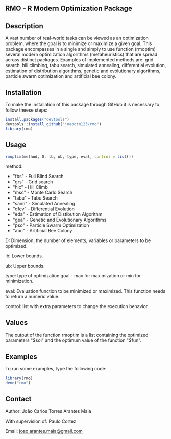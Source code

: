 ## RMO - R Modern Optimization Package

## Description

A vast number of real-world tasks can be viewed as an optimization problem, where the goal is to minimize or maximize a given goal. This package encompasses in a single and simply to use function (rmoptim) several modern optimization algorithms (metaheuristics) that are spread across distinct packages. Examples of implemented methods are: grid search, hill climbing, tabu search, simulated annealing, differential evolution, estimation of distribution algorithms, genetic and evolutionary algorithms, particle swarm optimization and artificial bee colony.



## Installation

To make the installation of this package through GitHub it is necessary to follow theese steps:

```r
install.packages("devtools")
devtools::install_github("joaoctm123/rmo")
library(rmo)
```

## Usage

```r
rmoptim(method, D, lb, ub, type, eval, control = list())
```

method:
  - "fbs" - Full Blind Search
  - "grs" - Grid search
  - "hlc" - Hill Climb
  - "msc" - Monte Carlo Search
  - "tabu" - Tabu Search
  - "sann" - Simulated Annealing
  - "dfev" - Differential Evolution
  - "eda" - Estimation of Distibution Algorithm
  - "gea" - Genetic and Evolutionary Algorithms
  - "pso" - Particle Swarm Optimization
  - "abc" - Artificial Bee Colony
  
D: Dimension, the number of elements, variables or parameters to be optimized.

lb: Lower bounds.

ub: Upper bounds.

type: type of optimization goal - max for maximization or min for minimization.

eval: Evaluation function to be minimized or maximized. This function needs to return a numeric value.

control: list with extra parameters to change the execution behavior

## Values

The output of the function rmoptim is a list containing the optimized parameters "$sol" and the
optimum value of the function "$fun".


## Examples

To run some examples, type the following code:

```r
library(rmo)
demo("rmo")
```

## Contact 

Author: João Carlos Torres Arantes Maia

With supervision of: Paulo Cortez

Email: joao.arantes.maia@gmail.com
